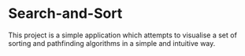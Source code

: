 # Search-and-Sort
This project is a simple application which attempts to visualise a set of sorting and pathfinding algorithms in a simple and intuitive way.
